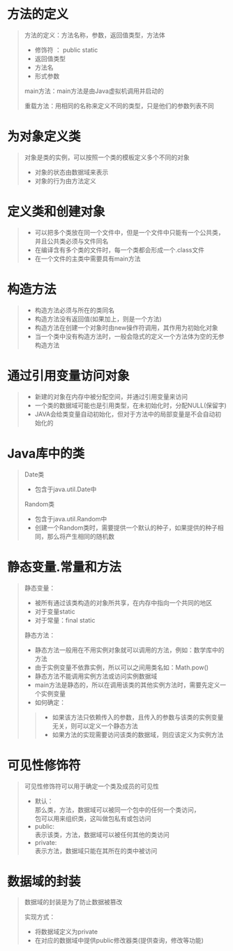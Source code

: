 # 方法的定义
> 方法的定义：方法名称，参数，返回值类型，方法体
> - 修饰符 ： public static 
> - 返回值类型
> - 方法名
> - 形式参数
>
> main方法：main方法是由Java虚拟机调用并启动的
> 
> 重载方法：用相同的名称来定义不同的类型，只是他们的参数列表不同
# 为对象定义类
> 对象是类的实例，可以按照一个类的模板定义多个不同的对象
> - 对象的状态由数据域来表示
> - 对象的行为由方法定义
# 定义类和创建对象
> - 可以把多个类放在同一个文件中，但是一个文件中只能有一个公共类，并且公共类必须与文件同名
> - 在编译含有多个类的文件时，每一个类都会形成一个.class文件
> - 在一个文件的主类中需要具有main方法
# 构造方法
> - 构造方法必须与所在的类同名
> - 构造方法没有返回值(如果加上，则是一个方法)
> - 构造方法在创建一个对象时由new操作符调用，其作用为初始化对象
> - 当一个类中没有构造方法时，一般会隐式的定义一个方法体为空的无参构造方法
# 通过引用变量访问对象
> - 新建的对象在内存中被分配空间，并通过引用变量来访问
> - 一个类的数据域可能也是引用类型，在未初始化时，分配NULL(保留字)
> - JAVA会给类变量自动初始化，但对于方法中的局部变量是不会自动初始化的
# Java库中的类
> Date类
> - 包含于java.util.Date中
> 
> Random类
> - 包含于java.util.Random中
> - 创建一个Random类时，需要提供一个默认的种子，如果提供的种子相同，那么将产生相同的随机数
# 静态变量.常量和方法
> 静态变量：
> - 被所有通过该类构造的对象所共享，在内存中指向一个共同的地区
> - 对于变量static
> - 对于常量：final static
>
> 静态方法：
> - 静态方法一般用在不用实例对象就可以调用的方法，例如：数学库中的方法
> - 由于实例变量不依靠实例，所以可以之间用类名如：Math.pow()
> - 静态方法不能调用实例方法或访问实例数据域
> - main方法是静态的，所以在调用该类的其他实例方法时，需要先定义一个实例变量
> - 如何确定：
> > - 如果该方法只依赖传入的参数，且传入的参数与该类的实例变量无关，则可以定义一个静态方法
> > - 如果方法的实现需要访问该类的数据域，则应该定义为实例方法
# 可见性修饰符
> 可见性修饰符可以用于确定一个类及成员的可见性
> 
> - 默认：\
> 那么类，方法，数据域可以被同一个包中的任何一个类访问，\
> 包可以用来组织类，这叫做包私有或包访问
> - public:\
> 表示该类，方法，数据域可以被任何其他的类访问
> - private:\
> 表示方法，数据域只能在其所在的类中被访问
# 数据域的封装
> 数据域的封装是为了防止数据被篡改
>
> 实现方式：
> - 将数据域定义为private
> - 在对应的数据域中提供public修改器类(提供查询，修改等功能)